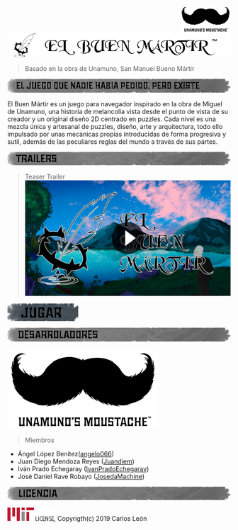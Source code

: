 <img align="right" src="./WebMedia/labels/mini_studio.png"/>

![GameIcon](./WebMedia/labels/title.png)
> Basado en la obra de Unamuno, San Manuel Bueno Mártir


![Sinopsis](./WebMedia/labels/sinopsis.png)

El Buen Mártir es un juego para navegador inspirado en la obra de Miguel de Unamuno, una historia de melancolia vista desde el punto de vista de su creador
y un original diseño 2D centrado en puzzles. Cada nivel es una mezcla única y artesanal de puzzles, diseño, arte y arquitectura, todo ello impulsado por 
unas mecánicas propias introducidas de forma progresiva y sutil, además de las peculiares reglas del mundo a través de sus partes.


![Trailer](./WebMedia/labels/trailer.png)

>Teaser Trailer
[![Teaser](./WebMedia/trailers/teaser.png)](https://drive.google.com/file/d/1JmyDCmapWm0sfnqwGIjEvYbEb4sLw6AI/view?usp=sharing)
<div>
	<a href = "https://angelo066.github.io/SanManuelBueno/">
		<img align="center" src="./WebMedia/labels/play.png">
	</a>
</div>

![Desarroladores](./WebMedia/labels/developers.png)


![logoStudio](./WebMedia/labels/studio.png)
> Miembros
- Ángel López Benítez([angelo066](https://github.com/angelo066))
- Juan Diego Mendoza Reyes ([Juandiem](https://github.com/Juandiem))
- Iván Prado Echegaray ([IvanPradoEchegaray](https://github.com/IvanPradoEchegaray))
- José Daniel Rave Robayo ([JosedaMachine](https://github.com/JosedaMachine))

![Licencia](./WebMedia/labels/license.png)

![Mit](./WebMedia/brands/license.png), Copyrigth(c) 2019 Carlos León

